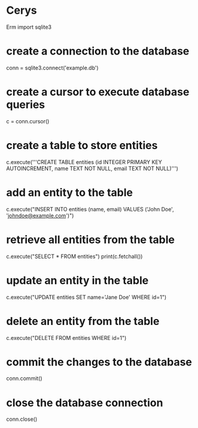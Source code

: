 # Cerys
Erm
import sqlite3

# create a connection to the database
conn = sqlite3.connect('example.db')

# create a cursor to execute database queries
c = conn.cursor()

# create a table to store entities
c.execute('''CREATE TABLE entities
             (id INTEGER PRIMARY KEY AUTOINCREMENT,
              name TEXT NOT NULL,
              email TEXT NOT NULL)''')

# add an entity to the table
c.execute("INSERT INTO entities (name, email) VALUES ('John Doe', 'johndoe@example.com')")

# retrieve all entities from the table
c.execute("SELECT * FROM entities")
print(c.fetchall())

# update an entity in the table
c.execute("UPDATE entities SET name='Jane Doe' WHERE id=1")

# delete an entity from the table
c.execute("DELETE FROM entities WHERE id=1")

# commit the changes to the database
conn.commit()

# close the database connection
conn.close()
